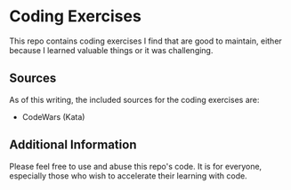 # Coding Exercises

This repo contains coding exercises I find that are good to maintain, either because I learned valuable things or it was challenging.

## Sources

As of this writing, the included sources for the coding exercises are:
- CodeWars (Kata)

## Additional Information

Please feel free to use and abuse this repo's code. It is for everyone, especially those who wish to accelerate their learning with code.
